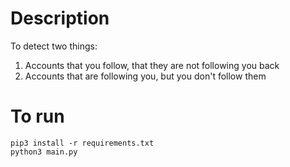 # Description
To detect two things:

1. Accounts that you follow, that they are not following you back
2. Accounts that are following you, but you don't follow them

# To run

```
pip3 install -r requirements.txt
python3 main.py
```
